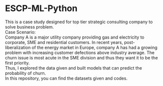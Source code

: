 # ESCP-ML-Python
This is a case study designed for top tier strategic consulting company to solve business problem.
\
Case Scenario: \
Company A is a major utility company providing gas and electricity to corporate, SME and residential customers. In recent years, post-liberalization of the energy market in Europe, company A has had a growing problem with increasing customer defections above industry average. The churn issue is most acute in the SME division and thus they want it to be the first priority. \
Thus, I explored the data given and built models that can predict the probability of churn. \
In this repository, you can find the datasets given and codes.

